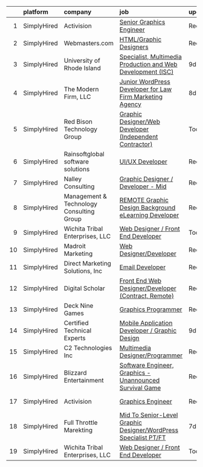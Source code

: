 

|    | platform    | company                                  | job                                                                                                                                                                           | update_time   | location                  |
|---:|:------------|:-----------------------------------------|:------------------------------------------------------------------------------------------------------------------------------------------------------------------------------|:--------------|:--------------------------|
|  1 | SimplyHired | Activision                               | [Senior Graphics Engineer](https://www.simplyhired.com/job/l2zzUcj5MAZhR6qhB0moUj4qb8R7nY_9JgY5TSxTlhalHNk4t1G7Uw?q=graphic+developer)                                        | Recently      | Los Angeles, CA           |
|  2 | SimplyHired | Webmasters.com                           | [HTML/Graphic Designers](https://www.simplyhired.com/job/1S2ki1F2e97xk1bn0P3q05lu3BQ0Tpk7KwB7Zii_z8pQmxmAAOWD5g?q=graphic+developer)                                          | Recently      | Tampa, FL                 |
|  3 | SimplyHired | University of Rhode Island               | [Specialist, Multimedia Production and Web Development (ISC)](https://www.simplyhired.com/job/2ixL2ROB8Kod9lUnnnMUrFIamXF3RFbRO5zuMXVF1Zu_vH2iGDJvaA?q=graphic+developer)     | 9d            | Narragansett, RI          |
|  4 | SimplyHired | The Modern Firm, LLC                     | [Junior WordPress Developer for Law Firm Marketing Agency](https://www.simplyhired.com/job/ec0Pmjd_zxkD5tfG1SCrsZiekKtF73SFAYPbWVdbcf0qejBBL8-zvA?q=graphic+developer)        | 8d            | Remote                    |
|  5 | SimplyHired | Red Bison Technology Group               | [Graphic Designer/Web Developer (Independent Contractor)](https://www.simplyhired.com/job/1XHeBZHlgo-u1BTGd8rvYed8996Bm-K-RoF9ltJkmqPPigfSu78fag?q=graphic+developer)         | Today         | Remote                    |
|  6 | SimplyHired | Rainsoftglobal software solutions        | [UI/UX Developer](https://www.simplyhired.com/job/n9rrKajN3rswHin84PDjIGt-sLuOC0Uge4znl0iknoTLvRcNgehUXg?q=graphic+developer)                                                 | Recently      | Remote                    |
|  7 | SimplyHired | Nalley Consulting                        | [Graphic Designer / Developer - Mid](https://www.simplyhired.com/job/QkFuT0BEGNBY6ogmIYuhupqjJwNrPwvhd4sFulNijmvEeXbHm1a_HQ?q=graphic+developer)                              | Recently      | Washington, DC            |
|  8 | SimplyHired | Management & Technology Consulting Group | [REMOTE Graphic Design Background eLearning Developer](https://www.simplyhired.com/job/vgq_-DaGElKVviftt4qELmOZO4QlmGV7vMFFwOqnl8cszrRIx_bYbg?q=graphic+developer)            | Recently      | Altoona, PA +24 locations |
|  9 | SimplyHired | Wichita Tribal Enterprises, LLC          | [Web Designer / Front End Developer](https://www.simplyhired.com/job/-iBr8VCcwIInsjALPiJhYCF6JW60k89HfdFH0rrPXuH4ohfYxKO7ng?q=graphic+developer)                              | Today         | Remote                    |
| 10 | SimplyHired | Madroit Marketing                        | [Web Designer/Developer](https://www.simplyhired.com/job/2ECCZKv_yRidqYSoG3u4dtl6EIssDNlefGaCRzsDoIHb3JnxZOP6Lw?q=graphic+developer)                                          | Recently      | Remote                    |
| 11 | SimplyHired | Direct Marketing Solutions, Inc          | [Email Developer](https://www.simplyhired.com/job/0YkiqqibIt89pgUYA90UC6AUUKUKhRu-UAiFhumcARjyc33xy5zOmg?q=graphic+developer)                                                 | Recently      | Portland, OR              |
| 12 | SimplyHired | Digital Scholar                          | [Front End Web Designer/Developer (Contract, Remote)](https://www.simplyhired.com/job/EGQ3-5kOO-ePr-PIUL7wkK4zsQbD1V10Kz3r2eA92ZE-A9jTl8QgaQ?q=graphic+developer)             | Recently      | Remote                    |
| 13 | SimplyHired | Deck Nine Games                          | [Graphics Programmer](https://www.simplyhired.com/job/UbMvsM-MnTTtvXcy4aybhn7GUaIuJ_J-ozH47csQGk8vJxNP5iqKCw?q=graphic+developer)                                             | Recently      | Remote +1 location        |
| 14 | SimplyHired | Certified Technical Experts              | [Mobile Application Developer / Graphic Design](https://www.simplyhired.com/job/JVH-jOJKHWVn1o0zmzVOQv4YzNnychJ7MYyyebDk-1d65svNhwmHGA?q=graphic+developer)                   | 9d            | Alabama                   |
| 15 | SimplyHired | C2 Technologies Inc                      | [Multimedia Designer/Programmer](https://www.simplyhired.com/job/w24dksILanYpBN8xd8EHeLo4SARij5b9_5a7TYmDfGI3hXUeJ64wLQ?q=graphic+developer)                                  | Recently      | Norfolk, VA               |
| 16 | SimplyHired | Blizzard Entertainment                   | [Software Engineer, Graphics - Unannounced Survival Game](https://www.simplyhired.com/job/NUK4mbBCRI5wIENh-DNnNuS2SQlef6skaQhhcWJ6Ry3dJh5-F1ZZSA?q=graphic+developer)         | Recently      | Irvine, CA                |
| 17 | SimplyHired | Activision                               | [Graphics Engineer](https://www.simplyhired.com/job/3nyPrBR4XcW_YppdUw-1_9Upcw8ZgcTbievP1SqN2NedsDPSUwDrMg?q=graphic+developer)                                               | Recently      | Los Angeles, CA           |
| 18 | SimplyHired | Full Throttle Marekting                  | [Mid To Senior-Level Graphic Designer/WordPress Specialist PT/FT](https://www.simplyhired.com/job/JiCn5hf5Hgu4acBY9SvT87WeQhU06N041yNL4sQZrsGQ-rbKfSEung?q=graphic+developer) | 7d            | Remote                    |
| 19 | SimplyHired | Wichita Tribal Enterprises, LLC          | [Web Designer / Front End Developer](https://www.simplyhired.com/job/-iBr8VCcwIInsjALPiJhYCF6JW60k89HfdFH0rrPXuH4ohfYxKO7ng?q=graphic+developer)                              | Today         | Remote                    |